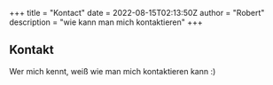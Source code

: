 +++
title = "Kontact"
date = 2022-08-15T02:13:50Z
author = "Robert"
description = "wie kann man mich kontaktieren"
+++

## Kontakt

Wer mich kennt, weiß wie man mich kontaktieren kann :)
